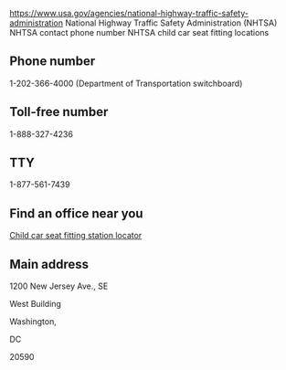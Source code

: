 

https://www.usa.gov/agencies/national-highway-traffic-safety-administration
National Highway Traffic Safety Administration (NHTSA)
NHTSA contact phone number
NHTSA child car seat fitting locations

Phone number
------------

1-202-366-4000 (Department of Transportation switchboard)

Toll-free number
----------------

1-888-327-4236

TTY
---

1-877-561-7439

Find an office near you
-----------------------

[Child car seat fitting station locator](https://www.nhtsa.gov/equipment/car-seats-and-booster-seats#installation-help-inspection)

Main address
------------

1200 New Jersey Ave., SE
  

West Building
  

Washington,

DC

20590
